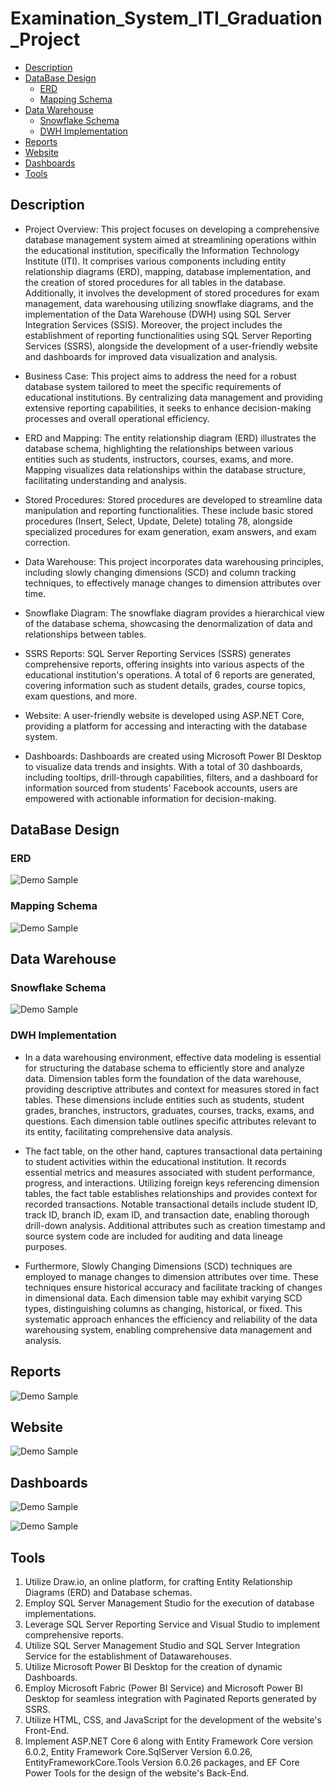 # Examination_System_ITI_Graduation_Project


- [Description](#description)
- [DataBase Design](#DataBase-Design)
    - [ERD](#ERD)
    - [Mapping Schema](#Mapping-Schema)
- [Data Warehouse](#Data-Warehouse)
    - [Snowflake Schema](#Snowflake-Schema)
    - [DWH Implementation](#DWH-Implementation)
- [Reports](#Reports)
- [Website](#Website)
- [Dashboards](#Dashboards)
- [Tools](#Tools)


## Description

- Project Overview:
This project focuses on developing a comprehensive database management system aimed at streamlining operations within the educational institution, specifically the Information Technology Institute (ITI). It comprises various components including entity relationship diagrams (ERD), mapping, database implementation, and the creation of stored procedures for all tables in the database. Additionally, it involves the development of stored procedures for exam management, data warehousing utilizing snowflake diagrams, and the implementation of the Data Warehouse (DWH) using SQL Server Integration Services (SSIS). Moreover, the project includes the establishment of reporting functionalities using SQL Server Reporting Services (SSRS), alongside the development of a user-friendly website and dashboards for improved data visualization and analysis.

- Business Case:
This project aims to address the need for a robust database system tailored to meet the specific requirements of educational institutions. By centralizing data management and providing extensive reporting capabilities, it seeks to enhance decision-making processes and overall operational efficiency.

- ERD and Mapping:
The entity relationship diagram (ERD) illustrates the database schema, highlighting the relationships between various entities such as students, instructors, courses, exams, and more. Mapping visualizes data relationships within the database structure, facilitating understanding and analysis.

- Stored Procedures:
Stored procedures are developed to streamline data manipulation and reporting functionalities. These include basic stored procedures (Insert, Select, Update, Delete) totaling 78, alongside specialized procedures for exam generation, exam answers, and exam correction.

- Data Warehouse:
This project incorporates data warehousing principles, including slowly changing dimensions (SCD) and column tracking techniques, to effectively manage changes to dimension attributes over time.

- Snowflake Diagram:
The snowflake diagram provides a hierarchical view of the database schema, showcasing the denormalization of data and relationships between tables.

- SSRS Reports:
SQL Server Reporting Services (SSRS) generates comprehensive reports, offering insights into various aspects of the educational institution's operations. A total of 6 reports are generated, covering information such as student details, grades, course topics, exam questions, and more.

- Website:
A user-friendly website is developed using ASP.NET Core, providing a platform for accessing and interacting with the database system.

- Dashboards:
Dashboards are created using Microsoft Power BI Desktop to visualize data trends and insights. With a total of 30 dashboards, including tooltips, drill-through capabilities, filters, and a dashboard for information sourced from students' Facebook accounts, users are empowered with actionable information for decision-making.


## DataBase Design

### ERD
![Demo Sample](https://github.com/Sandra-Essa/Examination_System_ITI_Graduation_Project/blob/main/Media/ERD.png)

### Mapping Schema
![Demo Sample](https://github.com/Sandra-Essa/Examination_System_ITI_Graduation_Project/blob/main/Media/MappingDB.png)


## Data Warehouse

### Snowflake Schema
![Demo Sample](https://github.com/Sandra-Essa/Examination_System_ITI_Graduation_Project/blob/main/Media/Snowflake.png)

### DWH Implementation

- In a data warehousing environment, effective data modeling is essential for structuring the database schema to efficiently store and analyze data. Dimension tables form the foundation of the data warehouse, providing descriptive attributes and context for measures stored in fact tables. These dimensions include entities such as students, student grades, branches, instructors, graduates, courses, tracks, exams, and questions. Each dimension table outlines specific attributes relevant to its entity, facilitating comprehensive data analysis.

- The fact table, on the other hand, captures transactional data pertaining to student activities within the educational institution. It records essential metrics and measures associated with student performance, progress, and interactions. Utilizing foreign keys referencing dimension tables, the fact table establishes relationships and provides context for recorded transactions. Notable transactional details include student ID, track ID, branch ID, exam ID, and transaction date, enabling thorough drill-down analysis. Additional attributes such as creation timestamp and source system code are included for auditing and data lineage purposes.

- Furthermore, Slowly Changing Dimensions (SCD) techniques are employed to manage changes to dimension attributes over time. These techniques ensure historical accuracy and facilitate tracking of changes in dimensional data. Each dimension table may exhibit varying SCD types, distinguishing columns as changing, historical, or fixed. This systematic approach enhances the efficiency and reliability of the data warehousing system, enabling comprehensive data management and analysis.


## Reports
![Demo Sample](https://github.com/Sandra-Essa/Examination_System_ITI_Graduation_Project/blob/main/Media/SSRS%20Paginated.gif)

## Website
![Demo Sample](https://github.com/Sandra-Essa/Examination_System_ITI_Graduation_Project/blob/main/Media/Exam.gif)

## Dashboards
![Demo Sample](https://github.com/Sandra-Essa/Examination_System_ITI_Graduation_Project/blob/main/Media/ITI_Examination_System.gif)

![Demo Sample](https://github.com/Sandra-Essa/Examination_System_ITI_Graduation_Project/blob/main/Media/Facebook.png)


## Tools

1. Utilize Draw.io, an online platform, for crafting Entity Relationship Diagrams (ERD) and Database schemas.
2. Employ SQL Server Management Studio for the execution of database implementations.
3. Leverage SQL Server Reporting Service and Visual Studio to implement comprehensive reports.
4. Utilize SQL Server Management Studio and SQL Server Integration Service for the establishment of Datawarehouses.
5. Utilize Microsoft Power BI Desktop for the creation of dynamic Dashboards.
6. Employ Microsoft Fabric (Power BI Service) and Microsoft Power BI Desktop for seamless integration with Paginated Reports generated by SSRS.
7. Utilize HTML, CSS, and JavaScript for the development of the website's Front-End.
8. Implement ASP.NET Core 6 along with Entity Framework Core version 6.0.2, Entity Framework Core.SqlServer Version 6.0.26, EntityFrameworkCore.Tools Version 6.0.26 packages, and EF Core Power Tools for the design of the website's Back-End.
